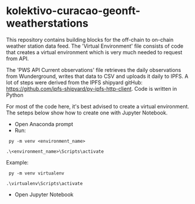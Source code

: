 # kolektivo-curacao-geonft-weatherstations
This repository contains building blocks for the off-chain to on-chain weather station data feed. The 'Virtual Environment' file consists of code that creates a virtual environment which is very much needed to request from API. 

The 'PWS API Current observations' file retrieves the daily observations from Wunderground, writes that data to CSV and uploads it daily to IPFS. A lot of steps were derived from the IPFS shipyard gitHub: https://github.com/ipfs-shipyard/py-ipfs-http-client.
Code is written in Python

For most of the code here, it's best advised to create a virtual environment. The seteps below show how to create one with Jupyter Notebook.
- Open Anaconda prompt
- Run:
 
``` py -m venv <environment_name>```

 ``` .\<environment_name>\Scripts\activate ```
 
 Example:
 
 ``` py -m venv virtualenv```
 
 ``` .\virtualenv\Scripts\activate ```
 
 
 
- Open Jupyter Notebook
 
  
